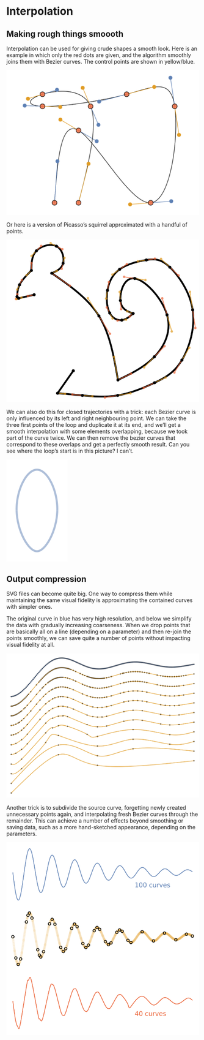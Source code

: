 # Interpolation

## Making rough things smoooth

Interpolation can be used for giving crude shapes a smooth look. Here is an
example in which only the red dots are given, and the algorithm smoothly joins
them with Bezier curves. The control points are shown in yellow/blue.

![](1_bezier_open.svg)

Or here is a version of Picasso’s squirrel approximated with a handful of
points.

![](2_picasso_squirrel.svg)

We can also do this for closed trajectories with a trick: each Bezier curve is
only influenced by its left and right neighbouring point. We can take the three
first points of the loop and duplicate it at its end, and we’ll get a smooth
interpolation with some elements overlapping, because we took part of the curve
twice. We can then remove the bezier curves that correspond to these overlaps
and get a perfectly smooth result. Can you see where the loop’s start is in this
picture? I can’t.

![](bezier_loop_interpolation.svg)

## Output compression

SVG files can become quite big. One way to compress them while maintaining the
same visual fidelity is approximating the contained curves with simpler ones.

The original curve in blue has very high resolution, and below we simplify the
data with gradually increasing coarseness. When we drop points that are
basically all on a line (depending on a parameter) and then re-join the points
smoothly, we can save quite a number of points without impacting visual fidelity
at all.

![](3_simplify_path.svg)

Another trick is to subdivide the source curve, forgetting newly created unnecessary points again, and interpolating fresh Bezier curves through the remainder. This can achieve a number of effects beyond smoothing or saving data, such as a more hand-sketched appearance, depending on the parameters.

![](4_bezier_subdivide.svg)
